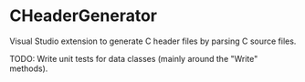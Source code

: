 CHeaderGenerator
================

Visual Studio extension to generate C header files by parsing C source files.

TODO: Write unit tests for data classes (mainly around the "Write" methods).
